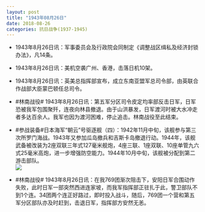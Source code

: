 ```yaml
---
layout: post
title: "1943年08月26日"
date: 2018-08-26
categories: 抗日战争(1937-1945)
---
```


<meta name="referrer" content="no-referrer" />

- 1943年8月26日讯：军事委员会及行政院会同制定《调整战区缉私及经济封锁办法》，凡14条。 

- 1943年8月26日讯：美机空袭广州、香港，击落日机10架。 

- 1943年8月26日讯：英美总指挥部宣布，成立东南亚盟军总司令部，由英联合作战部大臣蒙巴顿任总司令。 

- #林南战役# 1943年8月26日讯：第五军分区司令皮定均率部反击日军，日军恐被我军包围聚歼，连夜向林县撤退。由于山洪暴发，日军渡河时被大水冲走者多达百余人。我军也因为渡河困难，停止追击。林南战役至此结束。 

- #参战装备#日本海军“朝云”号驱逐舰（四）：1942年11月中旬，该舰参与第三次所罗门海战。1943年又参加瓜岛撤兵和吉斯卡岛撤退行动。1944年，该舰武备被改装为2座双联三年式127毫米舰炮，4座三联、1座双联、10座单管九六式25毫米高炮，进一步增强防空能力。1944年10月中旬，该舰被分配到第二游击部队。 <br/><img src="https://wx1.sinaimg.cn/large/aca367d8ly1fumvgb9r1fj20xc0wiwqx.jpg" />

- #林南战役# 1943年8月26日讯：在我769团渐次阻击下，安阳日军合围动作失败，此时日军一部突然西进连家坡，而我军指挥部正驻扎于此，警卫部队不到1个连。34团两个连正好路过，即时投入战斗，随后，769团一个营和第五军分区部队亦及时赶到，击退日军，指挥部方安然无恙。 

